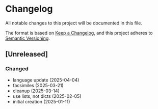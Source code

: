 # Changelog

All notable changes to this project will be documented in this file.

The format is based on [Keep a Changelog](https://keepachangelog.com/en/1.0.0/),
and this project adheres to [Semantic Versioning](https://semver.org/spec/v2.0.0.html).


## [Unreleased]

### Changed
- language update (2025-04-04)
- facsimiles (2025-03-21)
- cleanup (2025-03-14)
- use lists, not dicts (2025-02-05)
- initial creation (2025-01-11)